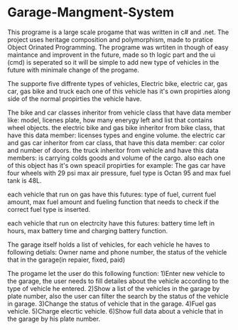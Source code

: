 # Garage-Mangment-System


This programe is a large scale progame that was written in c# and .net.
The project uses heritage composition and polymorphism, made to pratice Object Orinated Programming.
The programe was wrtiten in though of easy maintance and improvent in the future,
made so th logic part and  the ui (cmd) is seperated so it will be simple to add new type of vehicles in the future with minimale change of the progame.

The supporte five diffrente types of vehicles,
Electric bike, electric car, gas car, gas bike and truck
each one of this vehicle has it's  own propirties along side of the normal propirties the vehicle have.

The bike and car classes inheritor from vehicle class that have data member like: model, licenes plate, how many enerygy left and list that contains wheel objects.
the electric bike and gas bike inheritor from bike class, that have this data member: licenses types and engine volume.
the electric car and gas car inheritor from car class, that have this data member: car color and number of doors.
the truck inheritor from vehicle and have this data members: is carrying colds goods and volume of the cargo.
also each one of this object has it's own speacil propirties for example:
The gas car have four wheels with 29 psi max air pressure, fuel type is Octan 95 and max fuel tank is 48L.

each vehicle that run on gas have this futures:
type of fuel, current fuel amount, max fuel amount and fueling function that needs to check if the correct fuel type is inserted.

each vehicle that run on electrcity have this futures:
battery time left in hours, max battery time and charging battery function.

The garage itself holds a list of vehicles, for each vehicle he haves to following detials:
Owner name and phone number, the status of the vehicle that in the garage(in repaier, fixed, paid)

The progame let the user do this following function:
1)Enter new vehicle to the garage, the user needs to fill detailes about the vehicle according to the type of vehicle he entered.
2)Show a list of the vehicles in the garage by plate number, also the user can filter the search by the status of the vehicle in garage.
3)Change the status of vehicle that in the garage.
4)Fuel gas vehicle.
5)Charge elecrtic vehicle.
6)Show full data about a vehicle that in the garage by his plate number.
